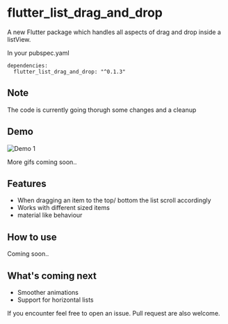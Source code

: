 # flutter_list_drag_and_drop

A new Flutter package which handles all aspects of drag and drop inside a listView.

In your pubspec.yaml
```
dependencies:
  flutter_list_drag_and_drop: "^0.1.3"
```

## Note
The code is currently going thorugh some changes and a cleanup

## Demo
![Demo 1](https://github.com/Norbert515/flutter_list_drag_and_drop/blob/master/example/gifs/demo_1_small.gif)

More gifs coming soon..

## Features

- When dragging an item to the top/ bottom the list scroll accordingly 
- Works with different sized items
- material like behaviour 

## How to use
Coming soon..

## What's coming next

- Smoother animations
- Support for horizontal lists

If you encounter feel free to open an issue.
Pull request are also welcome.
